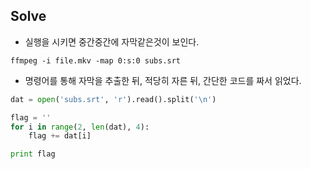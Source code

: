 ## Solve
- 실행을 시키면 중간중간에 자막같은것이 보인다.

```
ffmpeg -i file.mkv -map 0:s:0 subs.srt
```
- 명령어를 통해 자막을 추출한 뒤, 적당히 자른 뒤, 간단한 코드를 짜서 읽었다.

```python
dat = open('subs.srt', 'r').read().split('\n')

flag = ''
for i in range(2, len(dat), 4):
    flag += dat[i]

print flag
```
